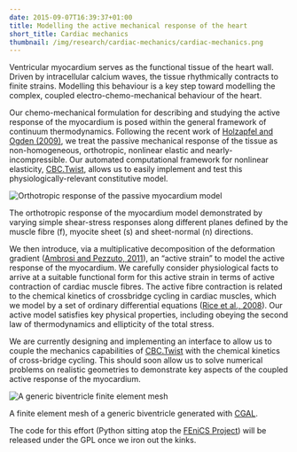 ```yaml
---
date: 2015-09-07T16:39:37+01:00
title: Modelling the active mechanical response of the heart
short_title: Cardiac mechanics
thumbnail: /img/research/cardiac-mechanics/cardiac-mechanics.png
---
```


Ventricular myocardium serves as the functional tissue of the heart
wall. Driven by intracellular calcium waves, the tissue rhythmically
contracts to finite strains. Modelling this behaviour is a key step
toward modelling the complex, coupled electro-chemo-mechanical
behaviour of the heart.

Our chemo-mechanical formulation for describing and studying the
active response of the myocardium is posed within the general
framework of continuum thermodynamics. Following the recent work of
[Holzapfel and Ogden (2009)][HolzapfelOgden2009], we treat the passive
mechanical response of the tissue as non-homogeneous, orthotropic,
nonlinear elastic and nearly-incompressible. Our automated
computational framework for nonlinear elasticity,
[CBC.Twist](/research/automated-mechanics/), allows us to easily
implement and test this physiologically-relevant constitutive model.

![Orthotropic response of the passive myocardium
 model](http://localhost/files/images/research/cardiac-mechanics/orthotropic-passive-stress.png
 "Orthotropic response of the passive myocardium model")

The orthotropic response of the myocardium model demonstrated by
varying simple shear-stress responses along different planes defined
by the muscle fibre (f), myocite sheet (s) and sheet-normal (n)
directions.

We then introduce, via a multiplicative decomposition of the
deformation gradient ([Ambrosi and Pezzuto,
2011][AmbrosiPezzuto2011]), an “active strain” to model the active
response of the myocardium. We carefully consider physiological facts
to arrive at a suitable functional form for this active strain in
terms of active contraction of cardiac muscle fibres. The active fibre
contraction is related to the chemical kinetics of crossbridge cycling
in cardiac muscles, which we model by a set of ordinary differential
equations ([Rice et al., 2008][Riceetal2008]). Our active model
satisfies key physical properties, including obeying the second law of
thermodynamics and ellipticity of the total stress.

We are currently designing and implementing an interface to allow us
to couple the mechanics capabilities of
[CBC.Twist](/research/automated-mechanics/) with the chemical kinetics
of cross-bridge cycling. This should soon allow us to solve numerical
problems on realistic geometries to demonstrate key aspects of the
coupled active response of the myocardium.

![A generic biventricle finite element
 mesh](http://localhost/files/images/research/cardiac-mechanics/biventricle-mesh.png
 "A generic biventricle finite element mesh")

A finite element mesh of a generic biventricle generated with
[CGAL](http://www.cgal.org/).

The code for this effort (Python sitting atop the [FEniCS
Project](http://fenicsproject.org/)) will be released under the GPL
once we iron out the kinks.

[HolzapfelOgden2009]: http://www.biomech.tugraz.at/files/publications/Holzapfel-Ogden_Phil_Trans_R_Soc_A-2009
[AmbrosiPezzuto2011]: http://mox.polimi.it/~ambrosi/Papers/jelast.pdf
[Riceetal2008]: http://www.ncbi.nlm.nih.gov/pubmed/18234826

